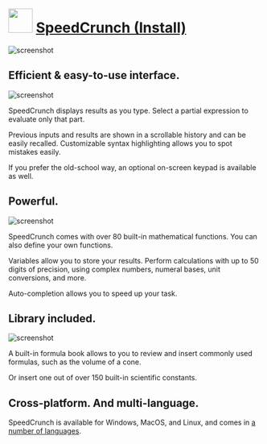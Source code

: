 ﻿# <img src="https://cdn.jsdelivr.net/gh/chtof/chocolatey-packages/automatic/speedcrunch.install/speedcrunch.install.png" width="48" height="48"/> [SpeedCrunch (Install)](https://chocolatey.org/packages/speedcrunch.install)

![screenshot](https://cdn.jsdelivr.net/gh/chtof/chocolatey-packages/automatic/speedcrunch.install/screenshot1.gif)

## Efficient & easy-to-use interface.

![screenshot](https://cdn.jsdelivr.net/gh/chtof/chocolatey-packages/automatic/speedcrunch.install/screenshot2.png)

SpeedCrunch displays results as you type. Select a partial expression to evaluate only that part.

Previous inputs and results are shown in a scrollable history and can be easily recalled. Customizable syntax highlighting allows you to spot mistakes easily.

If you prefer the old-school way, an optional on-screen keypad is available as well.


## Powerful.

![screenshot](https://cdn.jsdelivr.net/gh/chtof/chocolatey-packages/automatic/speedcrunch.install/screenshot3.png)

SpeedCrunch comes with over 80 built-in mathematical functions. You can also define your own functions.

Variables allow you to store your results. Perform calculations with up to 50 digits of precision, using complex numbers, numeral bases, unit conversions, and more.

Auto-completion allows you to speed up your task.


## Library included.

![screenshot](https://cdn.jsdelivr.net/gh/chtof/chocolatey-packages/automatic/speedcrunch.install/screenshot4.png)

A built-in formula book allows to you to review and insert commonly used formulas, such as the volume of a cone.

Or insert one out of over 150 built-in scientific constants.


## Cross-platform. And multi-language.
SpeedCrunch is available for Windows, MacOS, and Linux, and comes in [a number of languages](https://www.transifex.com/heldercorreia/speedcrunch/languages).